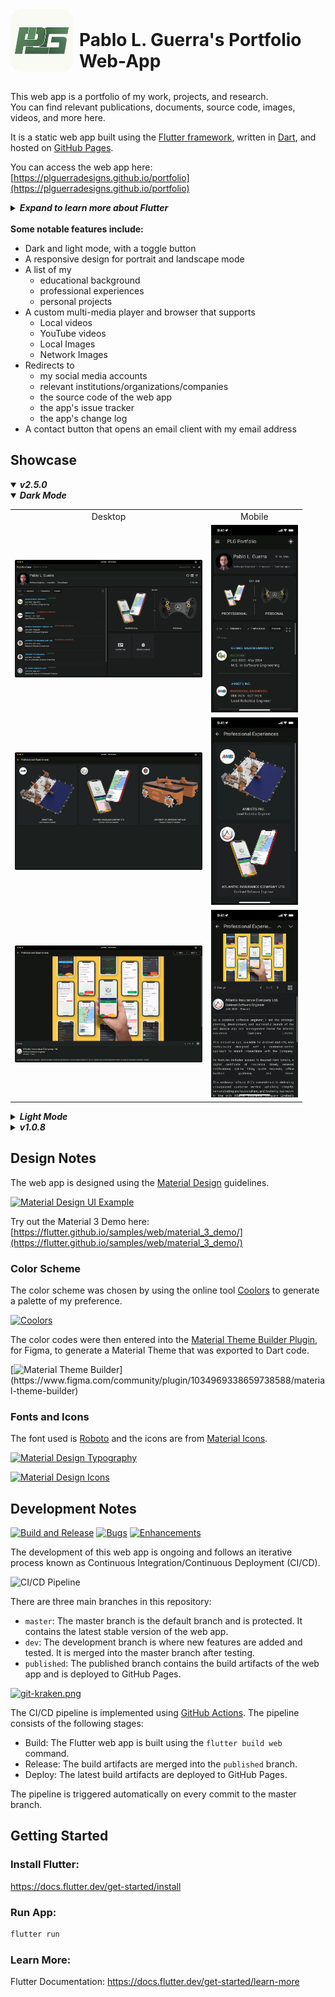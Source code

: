 <div style="display: flex; align-items: flex-end;">
    <img src="https://raw.githubusercontent.com/PLGuerraDesigns/portfolio/master/web/icons/Icon-192.png" alt="Icon" width="100" height="100" style="margin-right: 10px;">
    <h1 style="margin: 0;">Pablo L. Guerra's Portfolio Web-App</h1>
</div>
<br />

This web app is a portfolio of my work, projects, and research. <br />
You can find relevant publications, documents, source code, images, videos, and more here.

It is a static web app built using the [Flutter framework](https://flutter.dev/), written in [Dart](https://dart.dev/), and hosted on [GitHub Pages](https://pages.github.com/). <br />

You can access the web app here: [https://plguerradesigns.github.io/portfolio](https://plguerradesigns.github.io/portfolio)

<details>
<summary><i><strong> Expand to learn more about Flutter</strong></i></summary>

[![introducing-flutter.png](https://i.postimg.cc/kGfjsky9/introducing-flutter.png)](https://www.youtube.com/watch?v=fq4N0hgOWzU)

Try Flutter directly in your browser using [DartPad](https://dartpad.dev/?id=5c0e154dd50af4a9ac856908061291bc&sample=counter).

[![dart-pad.gif](https://i.postimg.cc/brNDxMJQ/dart-pad.gif)](https://dartpad.dev/?id=5c0e154dd50af4a9ac856908061291bc&sample=counter)

</details>
<br />
<strong>Some notable features include:</strong>

- Dark and light mode, with a toggle button
- A responsive design for portrait and landscape mode
- A list of my
  - educational background
  - professional experiences
  - personal projects
- A custom multi-media player and browser that supports
  - Local videos
  - YouTube videos
  - Local Images
  - Network Images
- Redirects to
  - my social media accounts
  - relevant institutions/organizations/companies
  - the source code of the web app
  - the app's issue tracker
  - the app's change log
- A contact button that opens an email client with my email address

## Showcase

<details open>
<summary><i><strong>v2.5.0</strong></i></summary>

<details open>
<summary><i><strong>Dark Mode</strong></i></summary>

<table>
 <tr>
    <td style="text-align: center;">Desktop</td>
    <td style="text-align: center;">Mobile</td>
  </tr>
  <tr>
    <td>
      <img src="https://raw.githubusercontent.com/PLGuerraDesigns/portfolio/master/showcase/v2.5.0/desktop/dark/home.webp" alt="Home" width="300">
    </td>
    <td>
      <img src="https://raw.githubusercontent.com/PLGuerraDesigns/portfolio/master/showcase/v2.5.0/mobile/dark/home.webp" alt="Home" height="300">
    </td>
  </tr>
  <tr>
    <td>
      <img src="https://raw.githubusercontent.com/PLGuerraDesigns/portfolio/master/showcase/v2.5.0/desktop/dark/professional_experience.webp" alt="Professional Experience" width="300">
    </td>
    <td>
       <img src="https://raw.githubusercontent.com/PLGuerraDesigns/portfolio/master/showcase/v2.5.0/mobile/dark/professional_experience.webp" alt="Professional Experience" height="300">
    </td>
  </tr>
  <tr>
    <td>
      <img src="https://raw.githubusercontent.com/PLGuerraDesigns/portfolio/master/showcase/v2.5.0/desktop/dark/details.webp" alt="Details" width="300">
    </td>
    <td>
     <img src="https://raw.githubusercontent.com/PLGuerraDesigns/portfolio/master/showcase/v2.5.0/mobile/dark/details.webp" alt="Details" height="300">
    </td>

</table>

</details>

<details>
<summary><i><strong>Light Mode</strong></i></summary>

<table>
 <tr>
    <td style="text-align: center;">Desktop</td>
    <td style="text-align: center;">Mobile</td>
  </tr>
  <tr>
    <td>
    <img src="https://raw.githubusercontent.com/PLGuerraDesigns/portfolio/master/showcase/v2.5.0/desktop/light/home.webp" alt="Home" width="300">
    </td>
    <td>
      <img src="https://raw.githubusercontent.com/PLGuerraDesigns/portfolio/master/showcase/v2.5.0/mobile/light/home.webp" alt="Home" height="300">
    </td>
  </tr>
  <tr>
    <td>
    <img src="https://raw.githubusercontent.com/PLGuerraDesigns/portfolio/master/showcase/v2.5.0/desktop/light/projects.webp" alt="Projects" width="300">
    </td>
    <td>
      <img src="https://raw.githubusercontent.com/PLGuerraDesigns/portfolio/master/showcase/v2.5.0/mobile/light/projects.webp" alt="Projects" height="300">
    </td>
  </tr>
  <tr>
    <td>
      <img src="https://raw.githubusercontent.com/PLGuerraDesigns/portfolio/master/showcase/v2.5.0/desktop/light/details.webp" alt="Details" width="300">
    </td>
    <td>
      <img src="https://raw.githubusercontent.com/PLGuerraDesigns/portfolio/master/showcase/v2.5.0/mobile/light/details.webp" alt="Details" height="300">
    </td>
  </tr>
</table>

</details>

</details>

<details>
<summary><i><strong>v1.0.8</strong></i></summary>

<table>
 <tr>
    <td style="text-align: center;">Desktop</td>
    <td style="text-align: center;">Mobile</td>
  </tr>

  <tr>
    <td>
      <img src="https://raw.githubusercontent.com/PLGuerraDesigns/portfolio/master/showcase/v1.0.8/desktop/home.webp" alt="Home" width="300">
    </td>
    <td>
      <img src="https://raw.githubusercontent.com/PLGuerraDesigns/portfolio/master/showcase/v1.0.8/mobile/home.webp" alt="Home" height="300">
    </td>
  </tr>
  <tr>
    <td>
      <img src="https://raw.githubusercontent.com/PLGuerraDesigns/portfolio/master/showcase/v1.0.8/desktop/about.webp" alt="About" width="300">
    </td>
    <td>
      <img src="https://raw.githubusercontent.com/PLGuerraDesigns/portfolio/master/showcase/v1.0.8/mobile/about.webp" alt="About" height="300">
    </td>
  </tr>
  <tr>
    <td>
      <img src="https://raw.githubusercontent.com/PLGuerraDesigns/portfolio/master/showcase/v1.0.8/desktop/professional_experience.webp" alt="Professional Experience" width="300">
    </td>
    <td>
      <img src="https://raw.githubusercontent.com/PLGuerraDesigns/portfolio/master/showcase/v1.0.8/mobile/professional_experience.webp" alt="Professional Experience" height="300">
    </td>
  </tr>
  <tr>
    <td>
      <img src="https://raw.githubusercontent.com/PLGuerraDesigns/portfolio/master/showcase/v1.0.8/desktop/professional_experience_details.webp" alt="Professional Experience Details" width="300">
    </td>
    <td>
      <img src="https://raw.githubusercontent.com/PLGuerraDesigns/portfolio/master/showcase/v1.0.8/mobile/details.webp" alt="Professional Experience Details" height="300">
    </td>
  </tr>
  <tr>
    <td>
      <img src="https://raw.githubusercontent.com/PLGuerraDesigns/portfolio/master/showcase/v1.0.8/desktop/projects.webp" alt="Projects" width="300">
    </td>
    <td>
      <img src="https://raw.githubusercontent.com/PLGuerraDesigns/portfolio/master/showcase/v1.0.8/mobile/projects.webp" alt="Projects" height="300">
    </td>
  </tr>
    <td>
      <img src="https://raw.githubusercontent.com/PLGuerraDesigns/portfolio/master/showcase/v1.0.8/desktop/contact.webp" alt="Contact" width="300">
    </td>
    <td>
      <img src="https://raw.githubusercontent.com/PLGuerraDesigns/portfolio/master/showcase/v1.0.8/mobile/contact.webp" alt="Contact" height="300">
    </td>
  </tr>
  <tr>
    <td>
      <img src="https://raw.githubusercontent.com/PLGuerraDesigns/portfolio/master/showcase/v1.0.8/desktop/resume.webp" alt="Resume" width="300">
    </td>
    <td>
      <img src="https://raw.githubusercontent.com/PLGuerraDesigns/portfolio/master/showcase/v1.0.8/mobile/resume.webp" alt="Resume" height="300">
    </td>
  </tr>
</table>

</details>

## Design Notes

The web app is designed using the [Material Design](https://material.io/design) guidelines. <br />

[![Material Design UI Example](https://lh3.googleusercontent.com/kqa_LNBbbacJHfLL5ADPfJIcqHAeVIz3KMqy2PFGFHqQz5ir51Ww0APxKJt5J7EfRehqidtv4kxSlvmx5Je3A5jmH_y_jXbHWGIwsGyTINBP=s0)](https://m3.material.io/)

Try out the Material 3 Demo here: [https://flutter.github.io/samples/web/material_3_demo/](https://flutter.github.io/samples/web/material_3_demo/)

### Color Scheme

The color scheme was chosen by using the online tool [Coolors](https://coolors.co/) to generate a palette of my preference.

[![Coolors](https://res.cloudinary.com/coolors/image/upload/v1575544084/zendesk/generator_screen.png)](https://coolors.co/)

The color codes were then entered into the [Material Theme Builder Plugin](https://www.figma.com/community/plugin/1034969338659738588/material-theme-builder), for Figma, to generate a Material Theme that was exported to Dart code.

[![Material Theme Builder](https://s3-alpha-sig.figma.com/plugins/1034969338659738588/88380/6192b9f77bb59605a942d2a2efdebb6d974a0e02-cover?Expires=1724025600&Key-Pair-Id=APKAQ4GOSFWCVNEHN3O4&Signature=hZ4LNZRwvYZ0Ng-y8arJ3lSTRISquMJHaJ0nvt5NDYXQchQyGALBBS2Gu-3Qk3JzA0iMzj5jybdb9bug1UdqUnBBaThT1pCbBy-5L0gjumzOCdC~RCbUiFAyc1qxUogIK-7~tbPREu22rBp2U1HqbGVPrajMIFx1Oqa2tPCIDrU8lsSV7S9V8km~zub9WiZK-xy-8hq3h0UFWFtiSPox8NR6RmIDrVhY4C-YgeriXGruvip-6NEffbXu-ehb4uqoAz0j0d7UbCSrjJ568ARrW8RUma-EeILu3m-YqWBSOAL9HV0vGZXriQ2EtNJON9ODmb608wUUCImnJWVJ6grQkA__)](https://www.figma.com/community/plugin/1034969338659738588/material-theme-builder)

### Fonts and Icons

The font used is [Roboto](https://fonts.google.com/specimen/Roboto) and the icons are from [Material Icons](https://fonts.google.com/icons).

[![Material Design Typography](https://lh3.googleusercontent.com/q88EBZbgu7lTffRRfgJmCXT9WCK_HzM23PlqBYQXMHolDawHK6WuD7gEGTzpoX1zDUoxr8lTrBdYAzZeB2mbwh6KkMlQTNZh7wIR6kKYMsE=s0)](https://fonts.google.com/specimen/Roboto)

[![Material Design Icons](https://firebasestorage.googleapis.com/v0/b/design-spec/o/projects%2Fm3%2Fimages%2Fl1dsjbqv-hero_7_weights.gif?alt=media&token=5ab64691-8cbb-4420-a176-a258ccd63d76)](https://fonts.google.com/icons)

## Development Notes

[![Build and Release](https://github.com/plguerradesigns/portfolio/actions/workflows/main.yml/badge.svg)](https://github.com/PLGuerraDesigns/portfolio/actions/workflows/main.yml)
[![Bugs](https://img.shields.io/github/issues/plguerradesigns/portfolio/bug?label=Bugs)](https://github.com/PLGuerraDesigns/portfolio/issues?q=is%3Aissue+is%3Aopen)
[![Enhancements](https://img.shields.io/github/issues/plguerradesigns/portfolio/enhancement?label=Enhancements)](https://github.com/PLGuerraDesigns/portfolio/issues?q=is%3Aissue+is%3Aopen)

The development of this web app is ongoing and follows an iterative process known as Continuous Integration/Continuous Deployment (CI/CD). <br />

![CI/CD Pipeline](https://www.synopsys.com/glossary/what-is-cicd/_jcr_content/root/synopsyscontainer/column_1946395452_co/colRight/image_copy.coreimg.svg/1663683682045/cicd.svg)

There are three main branches in this repository:

- `master`: The master branch is the default branch and is protected. It contains the latest stable version of the web app.
- `dev`: The development branch is where new features are added and tested. It is merged into the master branch after testing.
- `published`: The published branch contains the build artifacts of the web app and is deployed to GitHub Pages.

[![git-kraken.png](https://i.postimg.cc/fTrTzny9/git-kraken.png)](https://www.gitkraken.com/)

The CI/CD pipeline is implemented using [GitHub Actions](https://github.com/features/actions). The pipeline consists of the following stages:

- Build: The Flutter web app is built using the `flutter build web` command.
- Release: The build artifacts are merged into the `published` branch.
- Deploy: The latest build artifacts are deployed to GitHub Pages.

The pipeline is triggered automatically on every commit to the master branch.

## Getting Started

### Install Flutter:

https://docs.flutter.dev/get-started/install

### Run App:

```bash
flutter run
```

### Learn More:

Flutter Documentation:
https://docs.flutter.dev/get-started/learn-more
